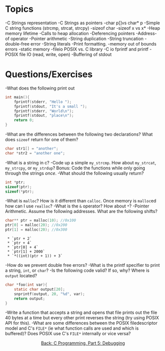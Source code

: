 # Topics
-C Strings representation
-C Strings as pointers
-char p[]vs char* p
-Simple C string functions (strcmp, strcat, strcpy)
-sizeof char
-sizeof x vs x*
-Heap memory lifetime
-Calls to heap allocation
-Deferencing pointers
-Address-of operator
-Pointer arithmetic
-String duplication
-String truncation
-double-free error
-String literals
-Print formatting.
-memory out of bounds errors
-static memory
-fileio POSIX vs. C library
-C io fprintf and printf
-POSIX file IO (read, write, open)
-Buffering of stdout

# Questions/Exercises

-What does the following print out
```C
int main(){
    fprintf(stderr, "Hello ");
    fprintf(stdout, "It's a small ");
    fprintf(stderr, "World\n");
    fprintf(stdout, "place\n");
    return 0;
}
```
-What are the differences between the following two declarations? What does `sizeof` return for one of them?
```C
char str1[] = "another";
char *str2 = "another one";
```
-What is a string in c?
-Code up a simple `my_strcmp`. How about `my_strcat`, `my_strcpy`, or `my_strdup`? Bonus: Code the functions while only going through the strings _once_.
-What should the following usually return?
```C
int *ptr;
sizeof(ptr);
sizeof(*ptr);
```
-What is `malloc`? How is it different than `calloc`. Once memory is `malloc`ed how can I use `realloc`?
-What is the `&` operator? How about `*`?
-Pointer Arithmetic. Assume the following addresses. What are the following shifts?
```C
char** ptr = malloc(10); //0x100
ptr[0] = malloc(20); //0x200
ptr[1] = malloc(20); //0x300
```
     * `ptr + 2`
     * `ptr + 4`
     * `ptr[0] + 4`
     * `ptr[1] + 2000`
     * `*((int)(ptr + 1)) + 3`
-How do we prevent double free errors?
-What is the printf specifier to print a string, `int`, or `char`?
-Is the following code valid? If so, why? Where is `output` located?
```C
char *foo(int var){
    static char output[20];
    snprintf(output, 20, "%d", var);
    return output;
}
```
-Write a function that accepts a string and opens that file prints out the file 40 bytes at a time but every other print reverses the string (try using POSIX API for this).
-What are some differences between the POSIX filedescriptor model and C's `FILE*` (ie what function calls are used and which is buffered)? Does POSIX use C's `FILE*` internally or vice versa?

<div align="center">
<a href="https://github.com/angrave/SystemProgramming/wiki/C-Programming%2C-Part-5%3A-Debugging">
Back: C Programming, Part 5: Debugging
</a>
</div>
